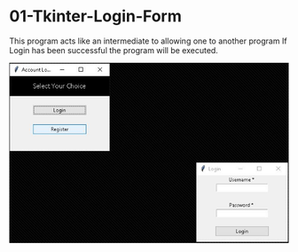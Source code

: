 # 01-Tkinter-Login-Form
This program acts like an intermediate to allowing one to another program
If Login has been successful the program will be executed.

![](01.jpg)
